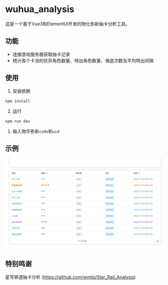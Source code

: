 <!--
 * @Author: Night-stars-1 nujj1042633805@gmail.com
 * @Date: 2024-07-16 01:05:12
 * @LastEditTime: 2024-07-16 01:08:23
 * @LastEditors: Night-stars-1 nujj1042633805@gmail.com
-->
# wuhua_analysis
这是一个基于Vue3和ElementUI开发的物化弥新抽卡分析工具。

## 功能
- 连接游戏服务器获取抽卡记录
- 统计各个卡池的优异角色数量、特出角色数量、保底次数及平均特出间隔

## 使用
1. 安装依赖
```
npm install
```
2. 运行
```
npm run dev
```
1. 输入物华弥新`code`和`uid`

## 示例
![image](./image/image.png)

## 特别鸣谢
星穹铁道抽卡分析 (https://github.com/wmlsj/Star_Rail_Analysis)

